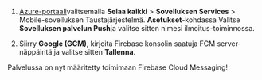 
1. [Azure-portaali](https://portal.azure.com/)valitsemalla **Selaa kaikki** > **Sovelluksen Services** > Mobile-sovelluksen Taustajärjestelmä. **Asetukset**-kohdassa Valitse **Sovelluksen palvelun Push**ja valitse sitten nimesi ilmoitus-toiminnossa.

2. Siirry **Google (GCM)**, kirjoita Firebase konsolin saatuja FCM server-näppäintä ja valitse sitten **Tallenna**.

Palvelussa on nyt määritetty toimimaan Firebase Cloud Messaging!

<!-- URLs. -->

<!-- images -->
